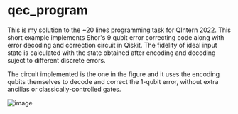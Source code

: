 # qec_program
This is my solution to the ~20 lines programming task for QIntern 2022. This short example implements Shor's 9 qubit error correcting code along with error decoding and correction circuit in Qiskit. The fidelity of ideal input state is calculated with the state obtained after encoding and decoding suject to different discrete errors.

The circuit implemented is the one in the figure and it uses the encoding qubits themselves to decode and correct the 1-qubit error, without extra ancillas or classically-controlled gates.

![image](https://user-images.githubusercontent.com/61590679/174850939-b01ec282-c927-4e70-80e4-1b18658f4d91.png)
